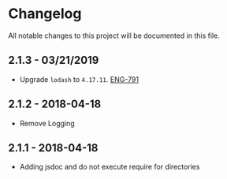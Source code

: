 # Changelog

All notable changes to this project will be documented in this file.

## 2.1.3 - 03/21/2019

-   Upgrade `lodash` to `4.17.11`. [ENG-791](https://abedev.atlassian.net/browse/ENG-791)

## 2.1.2 - 2018-04-18

-   Remove Logging

## 2.1.1 - 2018-04-18

-   Adding jsdoc and do not execute require for directories
